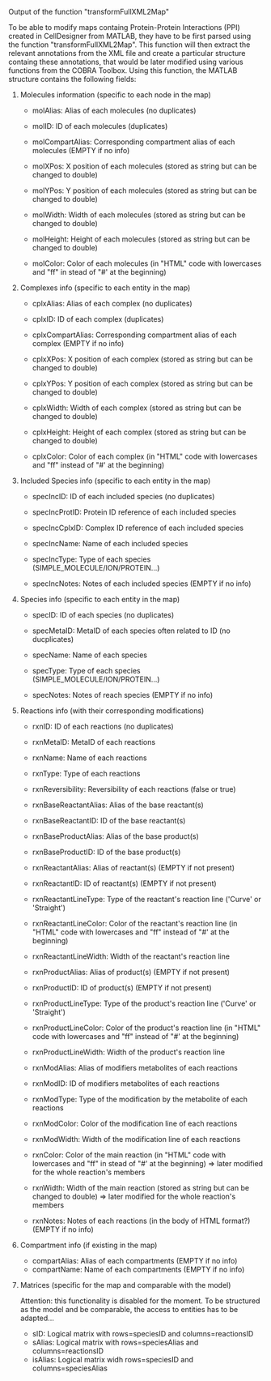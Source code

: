 Output of the function "transformFullXML2Map"

To be able to modify maps containg Protein-Protein Interactions (PPI)
created in CellDesigner from MATLAB, they have to be first parsed using the
function "transformFullXML2Map".
This function will then extract the relevant annotations from the XML file
and create a particular structure containg these annotations, that would
be later modified using various functions from the COBRA Toolbox.
Using this function, the MATLAB structure contains the following fields:

1. Molecules information (specific to each node in the map)

   - molAlias:                Alias of each molecules (no duplicates)

   - molID:                   ID of each molecules (duplicates)

   - molCompartAlias:         Corresponding compartment alias of each
                              molecules (EMPTY if no info)

   - molXPos:                 X position of each molecules (stored as
                              string but can be changed to double)

   - molYPos:                 Y position of each molecules (stored as
                              string but can be changed to double)

   - molWidth:                Width of each molecules (stored as string
                              but can be changed to double)

   - molHeight:               Height of each molecules (stored as string
                              but can be changed to double)

   - molColor:                Color of each molecules (in "HTML" code
                              with lowercases and "ff" in stead of "#' at
                              the beginning)

2. Complexes info (specific to each entity in the map)

   - cplxAlias:               Alias of each complex (no duplicates)

   - cplxID:                  ID of each complex (duplicates)

   - cplxCompartAlias:        Corresponding compartment alias of each
                              complex (EMPTY if no info)

   - cplxXPos:                X position of each complex (stored as
                              string but can be changed to double)

   - cplxYPos:                Y position of each complex (stored as
                              string but can be changed to double)

   - cplxWidth:               Width of each complex (stored as string
                              but can be changed to double)

   - cplxHeight:              Height of each complex (stored as string
                              but can be changed to double)

   - cplxColor:               Color of each complex (in "HTML" code with
                              lowercases and "ff" instead of "#' at
                              the beginning)

3. Included Species info (specific to each entity in the map)

   - specIncID:               ID of each included species (no duplicates)

   - specIncProtID:           Protein ID reference of each included
                              species

   - specIncCplxID:           Complex ID reference of each included
                              species

   - specIncName:             Name of each included species

   - specIncType:             Type of each species
                              (SIMPLE_MOLECULE/ION/PROTEIN...)

   - specIncNotes:            Notes of each included species
                              (EMPTY if no info)

4. Species info (specific to each entity in the map)

   - specID:                  ID of each species (no duplicates)

   - specMetaID:              MetaID of each species often related to
                              ID (no ducplicates)

   - specName:                Name of each species

   - specType:                Type of each species
                              (SIMPLE_MOLECULE/ION/PROTEIN...)

   - specNotes:               Notes of reach species (EMPTY if no info)

5. Reactions info (with their corresponding modifications)

   - rxnID:                   ID of each reactions (no duplicates)

   - rxnMetaID:               MetaID of each reactions

   - rxnName:                 Name of each reactions

   - rxnType:                 Type of each reactions

   - rxnReversibility:        Reversibility of each reactions (false or
                              true)

   - rxnBaseReactantAlias:    Alias of the base reactant(s)

   - rxnBaseReactantID:       ID of the base reactant(s)

   - rxnBaseProductAlias:     Alias of the base product(s)

   - rxnBaseProductID:        ID of the base product(s)

   - rxnReactantAlias:        Alias of reactant(s) (EMPTY if not present)

   - rxnReactantID:           ID of reactant(s) (EMPTY if not present)

   - rxnReactantLineType:     Type of the reactant's reaction line
                              ('Curve' or 'Straight')

   - rxnReactantLineColor:    Color of the reactant's reaction line
                              (in "HTML" code with lowercases and "ff"
                              instead of "#' at the beginning)

   - rxnReactantLineWidth:    Width of the reactant's reaction line

   - rxnProductAlias:         Alias of product(s) (EMPTY if not present)

   - rxnProductID:            ID of product(s) (EMPTY if not present)

   - rxnProductLineType:      Type of the product's reaction line
                              ('Curve' or 'Straight')

   - rxnProductLineColor:     Color of the product's reaction line
                              (in "HTML" code with lowercases and "ff"
                              instead of "#' at the beginning)

   - rxnProductLineWidth:     Width of the product's reaction line

   - rxnModAlias:             Alias of modifiers metabolites of each
                              reactions

   - rxnModID:                ID of modifiers metabolites of each
                              reactions

   - rxnModType:              Type of the modification by the metabolite
                              of each reactions

   - rxnModColor:             Color of the modification line of each
                              reactions

   - rxnModWidth:             Width of the modification line of each
                              reactions

   - rxnColor:                Color of the main reaction (in "HTML" code
                              with lowercases and "ff" in stead of "#' at
                              the beginning) => later modified for the
                              whole reaction's members

   - rxnWidth:                Width of the main reaction (stored as
                              string but can be changed to double)
                              => later modified for the whole reaction's
                              members

   - rxnNotes:                Notes of each reactions (in the body of
                              HTML format?) (EMPTY if no info)

6. Compartment info (if existing in the map)

   - compartAlias:            Alias of each compartments
                              (EMPTY if no info)
   - compartName:             Name of each compartments
                              (EMPTY if no info)

7. Matrices (specific for the map and comparable with the model)

    Attention: this functionality is disabled for the moment. To be
    structured as the model and be comparable, the access to entities
    has to be adapted...


   - sID:                     Logical matrix with rows=speciesID and
                              columns=reactionsID
   - sAlias:                  Logical matrix with rows=speciesAlias and
                              columns=reactionsID
   - isAlias:                 Logical matrix widh rows=speciesID and
                              columns=speciesAlias
